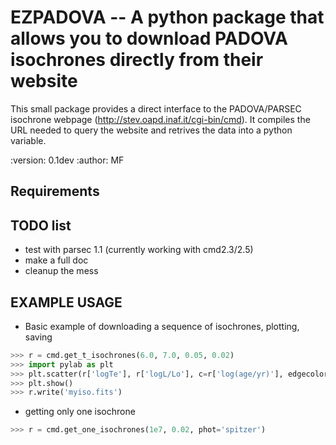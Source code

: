 EZPADOVA -- A python package that allows you to download PADOVA isochrones directly from their website
======================================================================================================


This small package provides a direct interface to the PADOVA/PARSEC isochrone webpage (http://stev.oapd.inaf.it/cgi-bin/cmd).
It compiles the URL needed to query the website and retrives the data into a python variable.

:version: 0.1dev
:author: MF

Requirements
-------------

TODO list
--------
* test with parsec 1.1 (currently working with cmd2.3/2.5)
* make a full doc
* cleanup the mess


EXAMPLE USAGE
-------------

* Basic example of downloading a sequence of isochrones, plotting, saving
```python 
>>> r = cmd.get_t_isochrones(6.0, 7.0, 0.05, 0.02)
>>> import pylab as plt
>>> plt.scatter(r['logTe'], r['logL/Lo'], c=r['log(age/yr)'], edgecolor='None')
>>> plt.show()
>>> r.write('myiso.fits')
```

* getting only one isochrone
```python 
>>> r = cmd.get_one_isochrones(1e7, 0.02, phot='spitzer')
```
